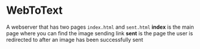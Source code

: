 # WebToText
A webserver that has two pages `index.html` and `sent.html`
**index** is the main page where you can find the image sending link
**sent** is the page the user is redirected to after an image has been successfully sent
